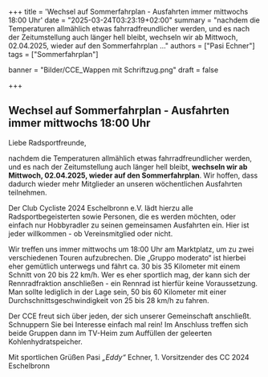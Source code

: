 +++
title = 'Wechsel auf Sommerfahrplan - Ausfahrten immer mittwochs 18:00 Uhr'
date = "2025-03-24T03:23:19+02:00"
summary = "nachdem die Temperaturen allmählich etwas fahrradfreundlicher werden, und es nach der Zeitumstellung auch länger hell bleibt, wechseln wir ab Mittwoch, 02.04.2025, wieder auf den Sommerfahrplan ..."
authors = ["Pasi Echner"]
tags = ["Sommerfahrplan"]

banner = "Bilder/CCE_Wappen mit Schriftzug.png"
draft = false

+++
## Wechsel auf Sommerfahrplan - Ausfahrten immer mittwochs 18:00 Uhr

Liebe Radsportfreunde,

nachdem die Temperaturen allmählich etwas fahrradfreundlicher werden, und es nach der Zeitumstellung auch länger hell bleibt, **wechseln wir ab Mittwoch, 02.04.2025, wieder auf den Sommerfahrplan**. Wir hoffen, dass dadurch wieder mehr Mitglieder an unseren wöchentlichen Ausfahrten teilnehmen.

Der Club Cycliste 2024 Eschelbronn e.V. lädt hierzu alle Radsportbegeisterten sowie Personen, die es werden möchten, oder einfach nur Hobbyradler zu seinen gemeinsamen Ausfahrten ein. Hier ist jeder willkommen - ob Vereinsmitglied oder nicht.

Wir treffen uns immer mittwochs um 18:00 Uhr am Marktplatz, um zu zwei verschiedenen Touren aufzubrechen. Die „Gruppo moderato“ ist hierbei eher gemütlich unterwegs und fährt ca. 30 bis 35 Kilometer mit einem Schnitt von 20 bis 22 km/h. Wer es eher sportlich mag, der kann sich der Rennradfraktion anschließen - ein Rennrad ist hierfür keine Voraussetzung. Man sollte lediglich in der Lage sein, 50 bis 60 Kilometer mit einer Durchschnittsgeschwindigkeit von 25 bis 28 km/h zu fahren.

Der CCE freut sich über jeden, der sich unserer Gemeinschaft anschließt. Schnuppern Sie bei Interesse einfach mal rein! Im Anschluss treffen sich beide Gruppen dann im TV-Heim zum Auffüllen der geleerten Kohlenhydratspeicher.

Mit sportlichen Grüßen
Pasi *„Eddy“* Echner, 1. Vorsitzender des CC 2024 Eschelbronn
